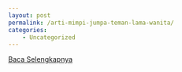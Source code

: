 ```yaml
---
layout: post
permalink: /arti-mimpi-jumpa-teman-lama-wanita/
categories:
    - Uncategorized
---
```


[Baca Selengkapnya](/04)